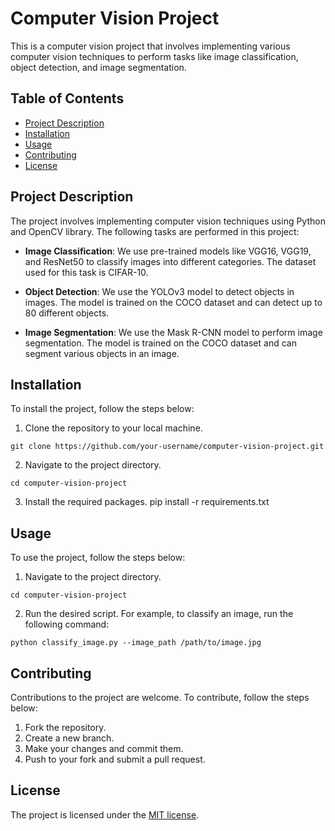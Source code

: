 # Computer Vision Project

This is a computer vision project that involves implementing various computer vision techniques to perform tasks like
image classification, object detection, and image segmentation.

## Table of Contents

- [Project Description](#project-description)
- [Installation](#installation)
- [Usage](#usage)
- [Contributing](#contributing)
- [License](#license)

## Project Description

The project involves implementing computer vision techniques using Python and OpenCV library. The following tasks are
performed in this project:

- **Image Classification**: We use pre-trained models like VGG16, VGG19, and ResNet50 to classify images into different
  categories. The dataset used for this task is CIFAR-10.

- **Object Detection**: We use the YOLOv3 model to detect objects in images. The model is trained on the COCO dataset
  and can detect up to 80 different objects.

- **Image Segmentation**: We use the Mask R-CNN model to perform image segmentation. The model is trained on the COCO
  dataset and can segment various objects in an image.

## Installation

To install the project, follow the steps below:

1. Clone the repository to your local machine.

```commandline
git clone https://github.com/your-username/computer-vision-project.git
```

2. Navigate to the project directory.

```commandline
cd computer-vision-project
```

3. Install the required packages.
   pip install -r requirements.txt

## Usage

To use the project, follow the steps below:

1. Navigate to the project directory.

```commandline
cd computer-vision-project
```

2. Run the desired script. For example, to classify an image, run the following command:

```commandline
python classify_image.py --image_path /path/to/image.jpg
```

## Contributing

Contributions to the project are welcome. To contribute, follow the steps below:

1. Fork the repository.
2. Create a new branch.
3. Make your changes and commit them.
4. Push to your fork and submit a pull request.

## License

The project is licensed under the [MIT license](https://opensource.org/licenses/MIT).
